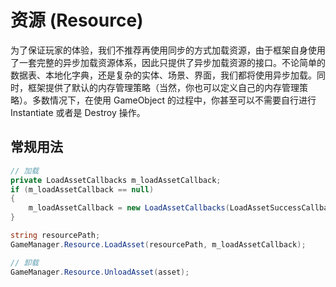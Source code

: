 # 资源 (Resource)

为了保证玩家的体验，我们不推荐再使用同步的方式加载资源，由于框架自身使用了一套完整的异步加载资源体系，因此只提供了异步加载资源的接口。不论简单的数据表、本地化字典，还是复杂的实体、场景、界面，我们都将使用异步加载。同时，框架提供了默认的内存管理策略（当然，你也可以定义自己的内存管理策略）。多数情况下，在使用 GameObject 的过程中，你甚至可以不需要自行进行 Instantiate 或者是 Destroy 操作。

## 常规用法

```csharp
// 加载
private LoadAssetCallbacks m_loadAssetCallback;
if (m_loadAssetCallback == null)
{
    m_loadAssetCallback = new LoadAssetCallbacks(LoadAssetSuccessCallback, LoadAssetFailureCallback);
}

string resourcePath;
GameManager.Resource.LoadAsset(resourcePath, m_loadAssetCallback);

// 卸载
GameManager.Resource.UnloadAsset(asset);
```